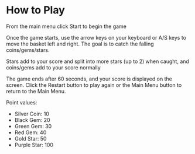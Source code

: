 How to Play
===
From the main menu click Start to begin the game

Once the game starts, use the arrow keys on your keyboard or A/S keys to move 
the basket left and right. The goal is to catch the falling coins/gems/stars.

Stars add to your score and split into more stars (up to 2) when caught, and coins/gems add to your score normally

The game ends after 60 seconds, and your score is displayed on the screen. Click the Restart button to play again or the Main Menu button to return to the Main Menu.

Point values:
- Silver Coin: 10
- Black Gem: 20
- Green Gem: 30
- Red Gem: 40
- Gold Star: 50
- Purple Star: 100
